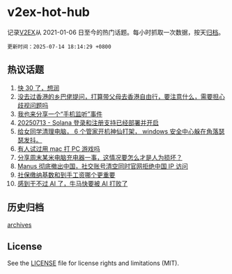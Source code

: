 # v2ex-hot-hub

 记录[V2EX](https://www.v2ex.com/)从 2021-01-06 日至今的热门话题。每小时抓取一次数据，按天[归档](archives)。

`更新时间：2025-07-14 18:14:29 +0800`

## 热议话题

1. [快 30 了，想润](https://www.v2ex.com/t/1144952)
1. [没去过香港的乡巴佬提问，打算带父母去香港自由行，要注意什么，需要担心歧视问题吗](https://www.v2ex.com/t/1144987)
1. [我也来分享一个“手机监听”事件](https://www.v2ex.com/t/1144996)
1. [20250713 - Solana 登录和注册支持已经部署并开启](https://www.v2ex.com/t/1144985)
1. [给女同学清理电脑， 6 个管家开机神仙打架， windows 安全中心躲在角落瑟瑟发抖。](https://www.v2ex.com/t/1145023)
1. [有人试过用 mac 打 PC 游戏吗](https://www.v2ex.com/t/1145007)
1. [分享周末某米电脑充电器一事，这情况要怎么才是人为损坏？](https://www.v2ex.com/t/1144993)
1. [Manus 彻底撤出中国，社交账号清空同时官网拒绝中国 IP 访问](https://www.v2ex.com/t/1145013)
1. [社保缴纳基数和到手工资哪个更重要](https://www.v2ex.com/t/1144989)
1. [感到干不过 AI 了，牛马快要被 AI 打败了](https://www.v2ex.com/t/1144929)

## 历史归档

[archives](archives)

## License

See the [LICENSE](LICENSE) file for license rights and limitations (MIT).
